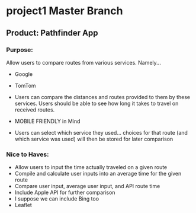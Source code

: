 # project1 Master Branch

## Product: Pathfinder App

### Purpose:
Allow users to compare routes from various services. Namely...
 - Google
 - TomTom
 
 - Users can compare the distances and routes provided to them by these services. Users should be able to see how long it takes to travel on received routes.
 
 - MOBILE FRIENDLY in Mind
 
 - Users can select which service they used... choices for that route (and which service was used) will then be stored for later comparison

### Nice to Haves:
 - Allow users to input the time actually traveled on a given route
 - Compile and calculate user inputs into an average time for the given route
 - Compare user input, average user input, and API route time
 - Include Apple API for further comparison
 - I suppose we can include Bing too
 - Leaflet
